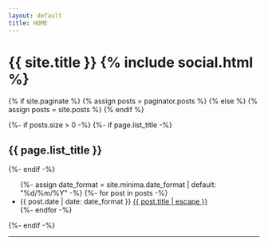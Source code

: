 ```yaml
---
layout: default
title: HOME
---
```


<div class="home">
  <h1>{{ site.title }} {% include social.html %}</h1>

  {% if site.paginate %}
    {% assign posts = paginator.posts %}
  {% else %}
    {% assign posts = site.posts %}
  {% endif %}

  {%- if posts.size > 0 -%}
    {%- if page.list_title -%}
      <h2 class="post-list-heading">{{ page.list_title }}</h2>
    {%- endif -%}
    <ul class="post-list">
      {%- assign date_format = site.minima.date_format | default: "%d/%m/%Y" -%}
      {%- for post in posts -%}
      <li>
        <span class="post-meta">{{ post.date | date: date_format }}</span>
          <a class="post-link" href="{{ post.url | relative_url }}">
            {{ post.title | escape }}
          </a>
      </li>
      {%- endfor -%}
    </ul>

  {%- endif -%}
<hr>

</div>